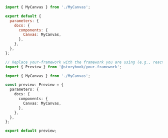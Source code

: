 ```js filename=".storybook/preview.js" renderer="common" language="js"
import { MyCanvas } from './MyCanvas';

export default {
  parameters: {
    docs: {
      components: {
        Canvas: MyCanvas,
      },
    },
  },
};
```

```ts filename=".storybook/preview.ts" renderer="common" language="ts"
// Replace your-framework with the framework you are using (e.g., react, vue3)
import { Preview } from '@storybook/your-framework';

import { MyCanvas } from './MyCanvas';

const preview: Preview = {
  parameters: {
    docs: {
      components: {
        Canvas: MyCanvas,
      },
    },
  },
};

export default preview;
```

